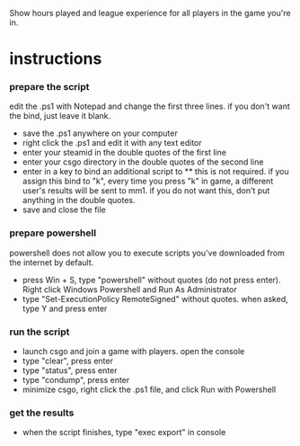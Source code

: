 Show hours played and league experience for all players in the game you're in.

# instructions
### prepare the script
edit the .ps1 with Notepad and change the first three lines. if you don't want the bind, just leave it blank.

* save the .ps1 anywhere on your computer
* right click the .ps1 and edit it with any text editor
* enter your steamid in the double quotes of the first line
* enter your csgo directory in the double quotes of the second line
* enter in a key to bind an additional script to
** this is not required. if you assign this bind to "k", every time you press "k" in game, a different user's results will be sent to mm1. if you do not want this, don't put anything in the double quotes.
* save and close the file

### prepare powershell
powershell does not allow you to execute scripts you've downloaded from the internet by default.

* press Win + S, type "powershell" without quotes (do not press enter). Right click Windows Powershell and Run As Administrator
* type "Set-ExecutionPolicy RemoteSigned" without quotes. when asked, type Y and press enter

### run the script
* launch csgo and join a game with players. open the console
* type "clear", press enter
* type "status", press enter
* type "condump", press enter
* minimize csgo, right click the .ps1 file, and click Run with Powershell
	
### get the results
* when the script finishes, type "exec export" in console
